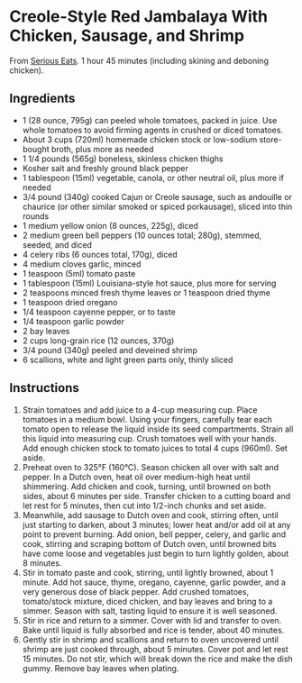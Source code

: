 # Creole-Style Red Jambalaya With Chicken, Sausage, and Shrimp

From [Serious Eats](https://www.seriouseats.com/creole-style-red-jambalaya-chicken-sausage-shrimp-recipe). 1 hour 45 minutes (including skining and deboning chicken).

## Ingredients

* 1 (28 ounce, 795g) can peeled whole tomatoes, packed in juice. Use whole tomatoes to avoid firming agents in crushed or diced tomatoes.
* About 3 cups (720ml) homemade chicken stock or low-sodium store-bought broth, plus more as needed
* 1 1/4 pounds (565g) boneless, skinless chicken thighs
* Kosher salt and freshly ground black pepper
* 1 tablespoon (15ml) vegetable, canola, or other neutral oil, plus more if needed
* 3/4 pound (340g) cooked Cajun or Creole sausage, such as andouille or chaurice (or other similar smoked or spiced porkausage), sliced into thin rounds
* 1 medium yellow onion (8 ounces, 225g), diced
* 2 medium green bell peppers (10 ounces total; 280g), stemmed, seeded, and diced
* 4 celery ribs (6 ounces total, 170g), diced
* 4 medium cloves garlic, minced
* 1 teaspoon (5ml) tomato paste
* 1 tablespoon (15ml) Louisiana-style hot sauce, plus more for serving
* 2 teaspoons minced fresh thyme leaves or 1 teaspoon dried thyme
* 1 teaspoon dried oregano
* 1/4 teaspoon cayenne pepper, or to taste
* 1/4 teaspoon garlic powder
* 2 bay leaves
* 2 cups long-grain rice (12 ounces, 370g)
* 3/4 pound (340g) peeled and deveined shrimp
* 6 scallions, white and light green parts only, thinly sliced

## Instructions

1. Strain tomatoes and add juice to a 4-cup measuring cup. Place tomatoes in a medium bowl. Using your fingers, carefully tear each tomato open to release the liquid inside its seed compartments. Strain all this liquid into measuring cup. Crush tomatoes well with your hands. Add enough chicken stock to tomato juices to total 4 cups (960ml). Set aside.
2. Preheat oven to 325°F (160°C). Season chicken all over with salt and pepper. In a Dutch oven, heat oil over medium-high heat until shimmering. Add chicken and cook, turning, until browned on both sides, about 6 minutes per side. Transfer chicken to a cutting board and let rest for 5 minutes, then cut into 1/2-inch chunks and set aside.
3. Meanwhile, add sausage to Dutch oven and cook, stirring often, until just starting to darken, about 3 minutes; lower heat and/or add oil at any point to prevent burning. Add onion, bell pepper, celery, and garlic and cook, stirring and scraping bottom of Dutch oven, until browned bits have come loose and vegetables just begin to turn lightly golden, about 8 minutes.
4. Stir in tomato paste and cook, stirring, until lightly browned, about 1 minute. Add hot sauce, thyme, oregano, cayenne, garlic powder, and a very generous dose of black pepper. Add crushed tomatoes, tomato/stock mixture, diced chicken, and bay leaves and bring to a simmer. Season with salt, tasting liquid to ensure it is well seasoned.
5. Stir in rice and return to a simmer. Cover with lid and transfer to oven. Bake until liquid is fully absorbed and rice is tender, about 40 minutes.
6. Gently stir in shrimp and scallions and return to oven uncovered until shrimp are just cooked through, about 5 minutes. Cover pot and let rest 15 minutes. Do not stir, which will break down the rice and make the dish gummy. Remove bay leaves when plating.
